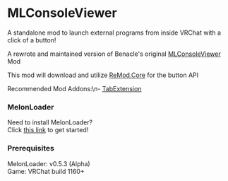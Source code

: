 # MLConsoleViewer

A standalone mod to launch external programs from inside VRChat with a click of a button!

A rewrote and maintained version of Benacle's original [MLConsoleViewer](https://github.com/benaclejames/MLConsoleViewer) Mod

This mod will download and utilize [ReMod.Core](https://github.com/RequiDev/ReMod.Core) for the button API

Recommended Mod Addons:\n- [TabExtension](https://github.com/DragonPlayerX/TabExtension)

### MelonLoader
Need to install MelonLoader?<br>
Click [this link](https://melonwiki.xyz/) to get started!

### Prerequisites
MelonLoader: v0.5.3 (Alpha)<br>
Game: VRChat build 1160+<br>
